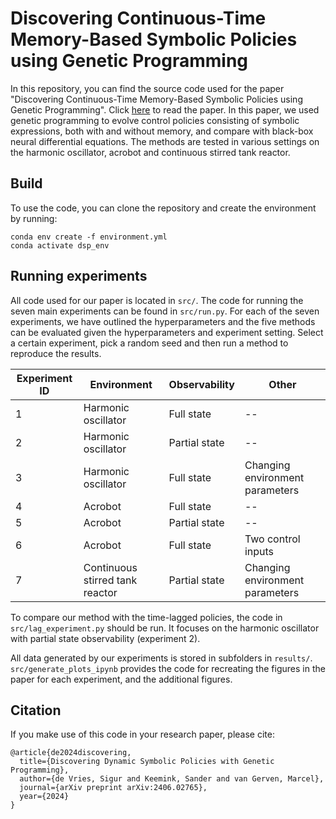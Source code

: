# Discovering Continuous-Time Memory-Based Symbolic Policies using Genetic Programming

In this repository, you can find the source code used for the paper "Discovering Continuous-Time Memory-Based Symbolic Policies using Genetic Programming". Click [here](https://arxiv.org/abs/2406.02765) to read the paper. 
In this paper, we used genetic programming to evolve control policies consisting of symbolic expressions, both with and without memory, and compare with black-box neural differential equations. The methods are tested in various settings on the harmonic oscillator, acrobot and continuous stirred tank reactor.

## Build
To use the code, you can clone the repository and create the environment by running:
```
conda env create -f environment.yml
conda activate dsp_env
```
## Running experiments
All code used for our paper is located in `src/`.
The code for running the seven main experiments can be found in `src/run.py`. For each of the seven experiments, we have outlined the hyperparameters and the five methods can be evaluated given the hyperparameters and experiment setting. Select a certain experiment, pick a random seed and then run a method to reproduce the results.

|Experiment ID|Environment|Observability|Other|
|---|---|---|---|
|1| Harmonic oscillator | Full state | -- | 
|2| Harmonic oscillator | Partial state | -- |
|3| Harmonic oscillator | Full state | Changing environment parameters |
|4| Acrobot | Full state | -- |
|5| Acrobot | Partial state | -- |
|6| Acrobot | Full state | Two control inputs |
|7| Continuous stirred tank reactor | Partial state | Changing environment parameters |

To compare our method with the time-lagged policies, the code in `src/lag_experiment.py` should be run. It focuses on the harmonic oscillator with partial state observability (experiment 2).

All data generated by our experiments is stored in subfolders in `results/`. `src/generate_plots_ipynb` provides the code for recreating the figures in the paper for each experiment, and the additional figures.

## Citation
If you make use of this code in your research paper, please cite:
```
@article{de2024discovering,
  title={Discovering Dynamic Symbolic Policies with Genetic Programming},
  author={de Vries, Sigur and Keemink, Sander and van Gerven, Marcel},
  journal={arXiv preprint arXiv:2406.02765},
  year={2024}
}
```

